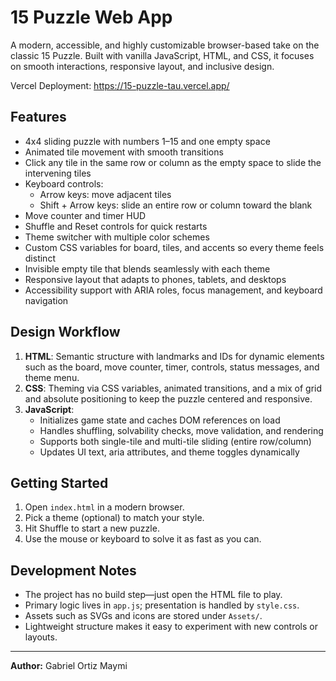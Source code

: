 # 15 Puzzle Web App

A modern, accessible, and highly customizable browser-based take on the classic 15 Puzzle. Built with vanilla JavaScript, HTML, and CSS, it focuses on smooth interactions, responsive layout, and inclusive design.

Vercel Deployment: https://15-puzzle-tau.vercel.app/

## Features
- 4x4 sliding puzzle with numbers 1–15 and one empty space
- Animated tile movement with smooth transitions
- Click any tile in the same row or column as the empty space to slide the intervening tiles
- Keyboard controls:
  - Arrow keys: move adjacent tiles
  - Shift + Arrow keys: slide an entire row or column toward the blank
- Move counter and timer HUD
- Shuffle and Reset controls for quick restarts
- Theme switcher with multiple color schemes
- Custom CSS variables for board, tiles, and accents so every theme feels distinct
- Invisible empty tile that blends seamlessly with each theme
- Responsive layout that adapts to phones, tablets, and desktops
- Accessibility support with ARIA roles, focus management, and keyboard navigation

## Design Workflow
1. **HTML**: Semantic structure with landmarks and IDs for dynamic elements such as the board, move counter, timer, controls, status messages, and theme menu.
2. **CSS**: Theming via CSS variables, animated transitions, and a mix of grid and absolute positioning to keep the puzzle centered and responsive.
3. **JavaScript**:
   - Initializes game state and caches DOM references on load
   - Handles shuffling, solvability checks, move validation, and rendering
   - Supports both single-tile and multi-tile sliding (entire row/column)
   - Updates UI text, aria attributes, and theme toggles dynamically

## Getting Started
1. Open `index.html` in a modern browser.
2. Pick a theme (optional) to match your style.
3. Hit Shuffle to start a new puzzle.
4. Use the mouse or keyboard to solve it as fast as you can.

## Development Notes
- The project has no build step—just open the HTML file to play.
- Primary logic lives in `app.js`; presentation is handled by `style.css`.
- Assets such as SVGs and icons are stored under `Assets/`.
- Lightweight structure makes it easy to experiment with new controls or layouts.

---

**Author:** Gabriel Ortiz Maymi
